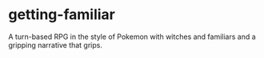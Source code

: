 # getting-familiar
A turn-based RPG in the style of Pokemon with witches and familiars and a gripping narrative that grips.

